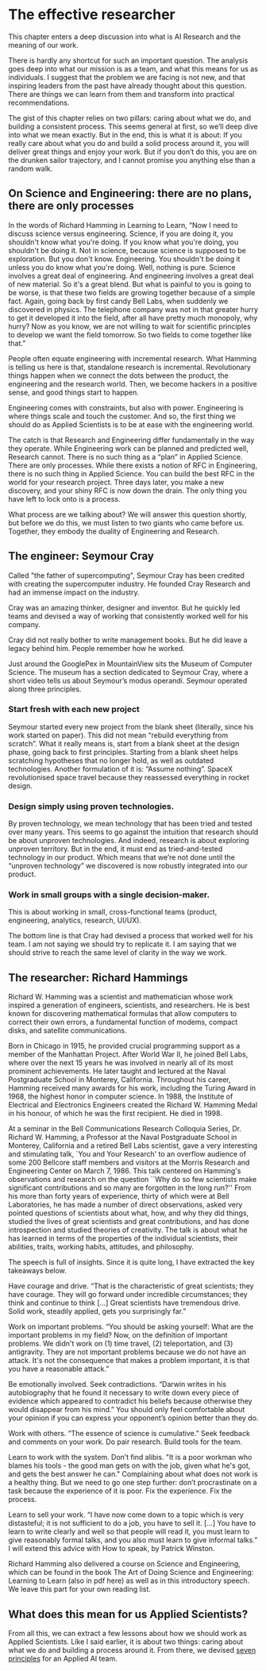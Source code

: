 # The effective researcher

This chapter enters a deep discussion into what is AI Research and the meaning of our work. 

There is hardly any shortcut for such an important question.  The analysis goes deep into what our mission is as a team, and what this means for us as individuals.  I suggest that the problem we are facing is not new, and that inspiring leaders from the past have already thought about this question.  There are things we can learn from them and transform into practical recommendations. 

 

The gist of this chapter relies on two pillars: caring about what we do, and building a consistent process.  This seems general at first, so we’ll deep dive into what we mean exactly. But in the end, this is what it is about: If you really care about what you do and build a solid process around it, you will deliver great things and enjoy your work.  But if you don’t do this, you are on the drunken sailor trajectory, and I cannot promise you anything else than a random walk. 

 

## On Science and Engineering: there are no plans, there are only processes 

 

In the words of Richard Hamming in Learning to Learn, “Now I need to discuss science versus engineering. Science, if you are doing it, you shouldn't know what you're doing. If you know what you're doing, you shouldn't be doing it. Not in science, because science is supposed to be exploration. But you don't know. Engineering. You shouldn't be doing it unless you do know what you're doing. Well, nothing is pure. Science involves a great deal of engineering. And engineering involves a great deal of new material. So it's a great blend. But what is painful to you is going to be worse, is that these two fields are growing together because of a simple fact. Again, going back by first candy Bell Labs, when suddenly we discovered in physics. The telephone company was not in that greater hurry to get it developed it into the field, after all have pretty much monopoly, why hurry? Now as you know, we are not willing to wait for scientific principles to develop we want the field tomorrow. So two fields to come together like that.” 

 

People often equate engineering with incremental research. What Hamming is telling us here is that, standalone research is incremental.  Revolutionary things happen when we connect the dots between the product, the engineering and the research world.  Then, we become hackers in a positive sense, and good things start to happen. 

 

 

Engineering comes with constraints, but also with power. Engineering is where things scale and touch the customer. And so, the first thing we should do as Applied Scientists is to be at ease with the engineering world. 

 

The catch is that Research and Engineering differ fundamentally in the way they operate. While Engineering work can be planned and predicted well, Research cannot.  There is no such thing as a “plan” in Applied Science.  There are only processes. While there exists a notion of RFC in Engineering, there is no such thing in Applied Science.  You can build the best RFC in the world for your research project.  Three days later, you make a new discovery, and your shiny RFC is now down the drain.  The only thing you have left to lock onto is a process. 

 

What process are we talking about?  We will answer this question shortly, but before we do this, we must listen to two giants who came before us.  Together, they embody the duality of Engineering and Research. 

 

## The engineer: Seymour Cray 

 

Called "the father of supercomputing", Seymour Cray has been credited with creating the supercomputer industry. He founded Cray Research and had an immense impact on the industry.  

 

Cray was an amazing thinker, designer and inventor. But he quickly led teams and devised a way of working that consistently worked well for his company.  

 

Cray did not really bother to write management books. But he did leave a legacy behind him. People remember how he worked.  

 

Just around the GooglePex in MountainView sits the Museum of Computer Science. The museum has a section dedicated to Seymour Cray, where a short video tells us about Seymour’s modus operandi. Seymour operated along three principles. 

 

### Start fresh with each new project 

Seymour started every new project from the blank sheet (literally, since his work started on paper). This did not mean “rebuild everything from scratch”. What it really means is, start from a blank sheet at the design phase, going back to first principles. Starting from a blank sheet helps scratching hypotheses that no longer hold, as well as outdated technologies. Another formulation of it is: “Assume nothing”. SpaceX revolutionised space travel because they reassessed everything in rocket design. 

  

### Design simply using proven technologies.   

By proven technology, we mean technology that has been tried and tested over many years. This seems to go against the intuition that research should be about unproven technologies. And indeed, research is about exploring unproven territory. But in the end, it must end as tried-and-tested technology in our product. Which means that we’re not done until the “unproven technology” we discovered is now robustly integrated into our product. 

  

### Work in small groups with a single decision-maker.  

This is about working in small, cross-functional teams (product, engineering, analytics, research, UI/UX).  

 

The bottom line is that Cray had devised a process that worked well for his team.  I am not saying we should try to replicate it.  I am saying that we should strive to reach the same level of clarity in the way we work. 

 

 

## The researcher: Richard Hammings 

 

Richard W. Hamming was a scientist and mathematician whose work inspired a generation of engineers, scientists, and researchers. He is best known for discovering mathematical formulas that allow computers to correct their own errors, a fundamental function of modems, compact disks, and satellite communications. 

 

Born in Chicago in 1915, he provided crucial programming support as a member of the Manhattan Project. After World War II, he joined Bell Labs, where over the next 15 years he was involved in nearly all of its most prominent achievements. He later taught and lectured at the Naval Postgraduate School in Monterey, California. Throughout his career, Hamming received many awards for his work, including the Turing Award in 1968, the highest honor in computer science. In 1988, the Institute of Electrical and Electronics Engineers created the Richard W. Hamming Medal in his honour, of which he was the first recipient. He died in 1998. 

 

At a seminar in the Bell Communications Research Colloquia Series, Dr. Richard W. Hamming, a Professor at the Naval Postgraduate School in Monterey, California and a retired Bell Labs scientist, gave a very interesting and stimulating talk, `You and Your Research' to an overflow audience of some 200 Bellcore staff members and visitors at the Morris Research and Engineering Center on March 7, 1986. This talk centered on Hamming's observations and research on the question ``Why do so few scientists make significant contributions and so many are forgotten in the long run?'' From his more than forty years of experience, thirty of which were at Bell Laboratories, he has made a number of direct observations, asked very pointed questions of scientists about what, how, and why they did things, studied the lives of great scientists and great contributions, and has done introspection and studied theories of creativity. The talk is about what he has learned in terms of the properties of the individual scientists, their abilities, traits, working habits, attitudes, and philosophy. 

 

The speech is full of insights.  Since it is quite long, I have extracted the key takeaways below.   

 

Have courage and drive. “That is the characteristic of great scientists; they have courage. They will go forward under incredible circumstances; they think and continue to think [...] Great scientists have tremendous drive. Solid work, steadily applied, gets you surprisingly far.” 

 

Work on important problems.  “You should be asking yourself: What are the important problems in my field?  Now, on the definition of important problems. We didn't work on (1) time travel, (2) teleportation, and (3) antigravity. They are not important problems because we do not have an attack. It's not the consequence that makes a problem important, it is that you have a reasonable attack.” 

 

Be emotionally involved. Seek contradictions. “Darwin writes in his autobiography that he found it necessary to write down every piece of evidence which appeared to contradict his beliefs because otherwise they would disappear from his mind.” You should only feel comfortable about your opinion if you can express your opponent’s opinion better than they do. 

 

Work with others. “The essence of science is cumulative.” Seek feedback and comments on your work. Do pair research. Build tools for the team. 

 

Learn to work with the system. Don’t find alibis. "It is a poor workman who blames his tools - the good man gets on with the job, given what he's got, and gets the best answer he can."  Complaining about what does not work is a healthy thing. But we need to go one step further: don’t procrastinate on a task because the experience of it is poor. Fix the experience. Fix the process. 

 

Learn to sell your work. “I have now come down to a topic which is very distasteful; it is not sufficient to do a job, you have to sell it. [...] You have to learn to write clearly and well so that people will read it, you must learn to give reasonably formal talks, and you also must learn to give informal talks.”  I will extend this advice with How to speak, by Patrick Winston. 

 

Richard Hamming also delivered a course on Science and Engineering, which can be found in the book The Art of Doing Science and Engineering: Learning to Learn (also in pdf here) as well as in this introductory speech. We leave this part for your own reading list. 

 

## What does this mean for us Applied Scientists? 

 

From all this, we can extract a few lessons about how we should work as Applied Scientists.  Like I said earlier, it is about two things: caring about what we do and building a process around it.  From there, we devised [seven principles](../deliver-for-the-product/seven-pillars.md) for an Applied AI team.

